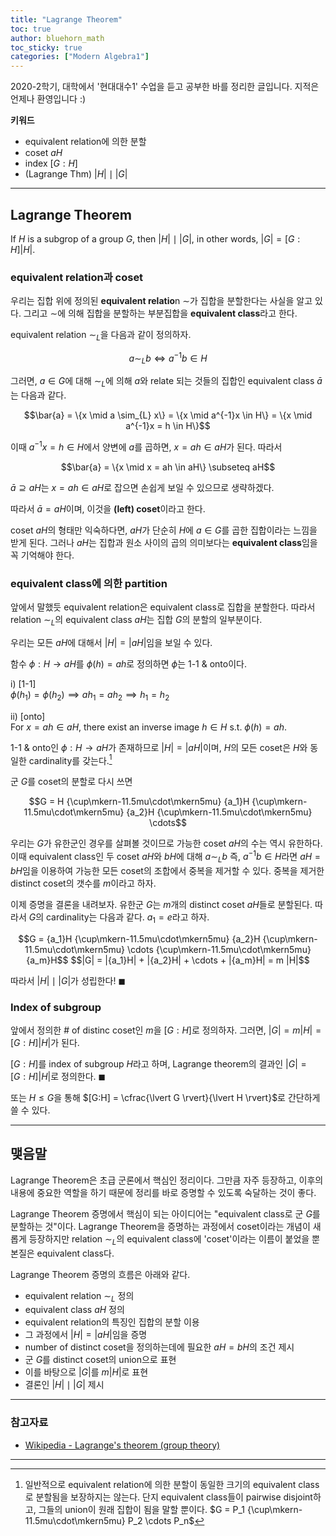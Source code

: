 ```yaml
---
title: "Lagrange Theorem"
toc: true
author: bluehorn_math
toc_sticky: true
categories: ["Modern Algebra1"]
---
```



2020-2학기, 대학에서 '현대대수1' 수업을 듣고 공부한 바를 정리한 글입니다. 지적은 언제나 환영입니다 :)

**키워드**
- equivalent relation에 의한 분할
- coset $aH$
- index $[G:H]$
- (Lagrange Thm) $\lvert H \rvert \mid \lvert G \rvert$

<hr>

## Lagrange Theorem

<div class="notice" markdown="1">

If $H$ is a subgrop of a group $G$, then $\lvert H \rvert \mid \lvert G \rvert$, in other words, $\lvert G \rvert = [G:H] \lvert H \rvert$.

</div>

### equivalent relation과 coset
우리는 집합 위에 정의된 **equivalent relatio**n $\sim$가 집합을 분할한다는 사실을 알고 있다. 그리고 $\sim$에 의해 집합을 분할하는 부분집합을 **equivalent class**라고 한다.

equivalent relation $\sim_{L}$을 다음과 같이 정의하자.

$$
a \sim_{L} b \iff a^{-1}b \in H
$$

그러면, $a \in G$에 대해 $\sim_{L}$에 의해 $a$와 relate 되는 것들의 집합인 equivalent class $\bar{a}$는 다음과 같다.

<div style="text-align: center;">
$$\bar{a} = \{x \mid a \sim_{L} x\} = \{x \mid a^{-1}x \in H\} = \{x \mid a^{-1}x = h \in H\}$$
</div>

이때 $a^{-1}x = h \in H$에서 양변에 $a$를 곱하면, $x = ah \in aH$가 된다. 따라서

<div style="text-align: center;">
$$\bar{a} = \{x \mid x = ah \in aH\} \subseteq aH$$
</div>

$\bar{a} \supseteq aH$는 $x = ah \in aH$로 잡으면 손쉽게 보일 수 있으므로 생략하겠다.

따라서 $\bar{a} = aH$이며, 이것을 **(left) coset**이라고 한다.

coset $aH$의 형태만 익숙하다면, $aH$가 단순히 $H$에 $a \in G$를 곱한 집합이라는 느낌을 받게 된다. 그러나 $aH$는 집합과 원소 사이의 곱의 의미보다는 **equivalent class**임을 꼭 기억해야 한다.

### equivalent class에 의한 partition
앞에서 말했듯 equivalent relation은 equivalent class로 집합을 분할한다. 따라서 relation $\sim_{L}$의 equivalent class $aH$는 집합 $G$의 분할의 일부분이다.

우리는 모든 $aH$에 대해서 $\lvert H \rvert = \lvert aH \rvert$임을 보일 수 있다.

함수 $\phi : H \rightarrow aH$를 $\phi(h) = ah$로 정의하면 $\phi$는 1-1 & onto이다.

i) [1-1] <br>
$\phi(h_1) = \phi(h_2) \implies ah_1 = ah_2 \implies h_1 = h_2$

ii) [onto] <br>
For $x = ah \in aH$, there exist an inverse image $h \in H$ s.t. $\phi(h)=ah$.

1-1 & onto인 $\phi : H \rightarrow aH$가 존재하므로 $\lvert H \rvert = \lvert aH \rvert$이며, $H$의 모든 coset은 $H$와 동일한 cardinality를 갖는다.[^1]

군 $G$를 coset의 분할로 다시 쓰면

<div style="text-align: center;">
$$G = H {\cup\mkern-11.5mu\cdot\mkern5mu} {a_1}H {\cup\mkern-11.5mu\cdot\mkern5mu} {a_2}H {\cup\mkern-11.5mu\cdot\mkern5mu} \cdots$$
</div>

우리는 $G$가 유한군인 경우를 살펴볼 것이므로 가능한 coset $aH$의 수는 역시 유한하다. 이때 equivalent class인 두 coset $aH$와 $bH$에 대해 $a \sim_{L} b$ 즉, $a^{-1}b \in H$라면 $aH = bH$임을 이용하여 가능한 모든 coset의 조합에서 중복을 제거할 수 있다. 중복을 제거한 distinct coset의 갯수를 $m$이라고 하자.

이제 증명을 결론을 내려보자. 유한군 $G$는 $m$개의 distinct coset $aH$들로 분할된다. 따라서 $G$의 cardinality는 다음과 같다. $a_1 = e$라고 하자.

<div style="text-align: center;">
$$G = {a_1}H {\cup\mkern-11.5mu\cdot\mkern5mu} {a_2}H {\cup\mkern-11.5mu\cdot\mkern5mu} \cdots {\cup\mkern-11.5mu\cdot\mkern5mu} {a_m}H$$
$$|G| = |{a_1}H| + |{a_2}H| + \cdots + |{a_m}H| = m |H|$$
</div>

따라서 $\lvert H \rvert \mid \lvert G \rvert$가 성립한다! $\blacksquare$

### Index of subgroup
앞에서 정의한 # of distinc coset인 $m$을 $[G:H]$로 정의하자. 그러면, $\lvert G \rvert = m \lvert H \rvert = [G:H] \lvert H \rvert$가 된다.

$[G:H]$를 index of subgroup $H$라고 하며, Lagrange theorem의 결과인 $\lvert G \rvert = [G:H] \lvert H \rvert$로 정의한다. $\blacksquare$

또는 $H \leq G$을 통해 $[G:H] = \cfrac{\lvert G \rvert}{\lvert H \rvert}$로 간단하게 쓸 수 있다.

<hr>

## 맺음말
Lagrange Theorem은 초급 군론에서 핵심인 정리이다. 그만큼 자주 등장하고, 이후의 내용에 중요한 역할을 하기 때문에 정리를 바로 증명할 수 있도록 숙달하는 것이 좋다.

Lagrange Theorem 증명에서 핵심이 되는 아이디어는 "equivalent class로 군 $G$를 분할하는 것"이다. Lagrange Theorem을 증명하는 과정에서 coset이라는 개념이 새롭게 등장하지만 relation $\sim_{L}$의 equivalent class에 'coset'이라는 이름이 붙었을 뿐 본질은 equivalent class다.

Lagrange Theorem 증명의 흐름은 아래와 같다.
- equivalent relation $\sim_{L}$ 정의
- equivalent class $aH$ 정의
- equivalent relation의 특징인 집합의 분할 이용
- 그 과정에서 $\lvert H \rvert = \lvert aH \rvert$임을 증명
- number of distinct coset을 정의하는데에 필요한 $aH = bH$의 조건 제시
- 군 $G$를 distinct coset의 union으로 표현
- 이를 바탕으로 $\lvert G \rvert$를 $m\lvert H \rvert$로 표현
- 결론인 $\lvert H \rvert \mid \lvert G \rvert$ 제시

<hr>

### 참고자료
- [Wikipedia - Lagrange's theorem (group theory)](https://en.wikipedia.org/wiki/Lagrange%27s_theorem_(group_theory))

<hr>

[^1]: 일반적으로 equivalent relation에 의한 분할이 동일한 크기의 equivalent class로 분할됨을 보장하지는 않는다. 단지 equivalent class들이 pairwise disjoint하고, 그들의 union이 원래 집합이 됨을 말할 뿐이다. $G = P_1 {\cup\mkern-11.5mu\cdot\mkern5mu} P_2 \cdots P_n$